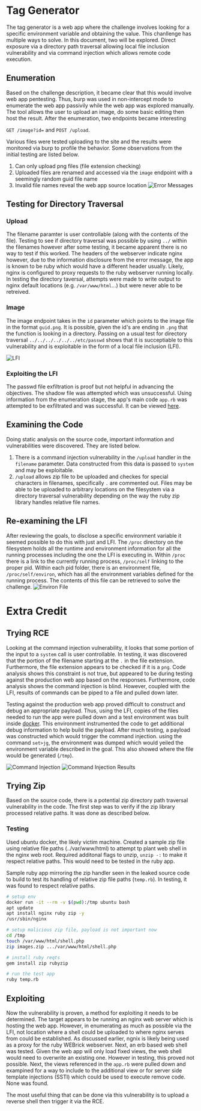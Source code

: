 # Tag Generator
The tag generator is a web app where the challenge involves looking for a specific environment variable and obtaining the value. This chanllenge has multiple ways to solve. In this document, two will be explored. Direct exposure via a directory path traversal allowing local file inclusion vulnerability and via command injection which allows remote code execution.

## Enumeration
Based on the challenge description, it became clear that this would involve web app pentesting. Thus, burp was used in non-intercept mode to enumerate the web app passivily while the web app was explored manually. The tool allows the user to upload an image, do some basic editing then host the result. After the enumeration, two endpoints became interesting

```GET /image?id=``` and ```POST /upload```.

Various files were tested uploading to the site and the results were monitored via burp to profile the behavior. Some observations from the initial testing are listed below.

1. Can only upload png files (file extension checking)
2. Uploaded files are renamed and accessed via the `image` endpoint with a seemingly random guid file name
3. Invalid file names reveal the web app source location
![Error Messages](img/image_error_msg.png)

## Testing for Directory Traversal
### Upload
The filename paramter is user controllable (along with the contents of the file). Testing to see if directory traversal was possible by using `../` within the filenames however after some testing, it became apparent there is no way to test if this worked. The headers of the webserver indicate nginx however, due to the information disclosure from the error message, the app is known to be ruby which would have a different header usually. Likely, nginx is configured to proxy requests to the ruby webserver running locally. In testing the directory taversal, attempts were made to write output to nginx default locations (e.g. `/var/www/html`...) but were never able to be retreived.

### Image
The image endpoint takes in the `id` parameter which points to the image file in the format `guid.png`. It is possible, given the id's are ending in `.png` that the function is looking in a directory. Passing on a usual test for directory traversal `../../../../../../etc/passwd` shows that it is succeptiable to this vulnerability and is exploitable in the form of a local file inclusion (LFI).

![LFI](img/lfi.png)

### Exploiting the LFI
The passwd file exfiltration is proof but not helpful in advancing the objectives. The shadow file was attempted which was unsuccessful. Using information from the enumeration stage, the app's main code `app.rb` was attempted to be exfiltrated and was successful. It can be viewed [here](app.rb). 

## Examining the Code
Doing static analysis on the source code, important information and vulnerabilities were discovered. They are listed below.

1. There is a command injection vulnerability in the `/upload` handler in the `filename` parameter. Data constructed from this data is passed to `system` and may be exploitable.
2. `/upload` allows zip file to be uploaded and checkes for special characters in filenames, specifically `.` are commented out. Files may be able to be uploaded to arbitrary locations on the filesystem via a directory traversal vulnerability depending on the way the ruby zip library handles relative file names.

## Re-examining the LFI
After reviewing the goals, to disclose a specific environment variable it seemed possible to do this with just and LFI. The `/proc` directory on the filesystem holds all the runtime and environment information for all the running processes including the one the LFI is executing in. Within `/proc` there is a link to the currently running process, `/proc/self` linking to the proper pid. Within each pid folder, there is an environment file, `/proc/self/environ`, which has all the environment variables defined for the running process. The contents of this file can be retrieved to solve the challenge.
![Environ File](img/eniron_via_get.png)

# Extra Credit
## Trying RCE
Looking at the command injection vulnerability, it looks that some portion of the input to a `system` call is user controllable. In testing, it was discovered that the portion of the filename starting at the `.` in the file extension. Furthermore, the file extension appears to be checked if it is a `png`. Code analysis shows this constraint is not true, but appeared to be during testing against the production web app based on the responses. Furthermore, code analysis shows the command injection is blind. However, coupled with the LFI, results of commands can be piped to a file and pulled down later.

Testing against the production web app proved difficult to construct and debug an appropriate payload. Thus, using the LFI, copies of the files needed to run the app were pulled down and a test environment was built inside [docker](rce/Dockerfile). This environment instrumented the code to get additional debug information to help build the payload. After much testing, a payload was constructed which would trigger the command injection. using the command `set>jg`, the environment was dumped which would yeiled the environment variable described in the goal. This also showed where the file would be generated (`/tmp`).

![Command Injection](img/)
![Command Injection Results](img/)

## Trying Zip
Based on the source code, there is a potential zip directory path traversal vulnerability in the code. The first step was to verify if the zip library processed relative paths. It was done as described below.
### Testing
Used ubuntu docker, the likely victim machine. Created a sample zip file using relative file paths (../var/www/html) to attempt tp plant web shell in the nginx web root. Required additonal flags to unzip, `unzip -:` to make it respect relative paths. This would need to be tested in the ruby app.

Sample ruby app mirroring the zip handler seen in the leaked source code to build to test its handling of relative zip file paths (`temp.rb`). In testing, it was found to respect relative paths.

```bash
# setup env
docker run -it --rm -v $(pwd):/tmp ubuntu bash
apt update
apt install nginx ruby zip -y
/usr/sbin/nginx

# setup malicious zip file, payload is not important now
cd /tmp
touch /var/www/html/shell.php
zip images.zip .../var/www/html/shell.php

# install ruby reqts
gem install zip rubyzip

# run the test app
ruby temp.rb
```
## Exploiting
Now the vulnerability is proven, a method for exploiting it needs to be determined. The target appears to be running an nginx web server which is hosting the web app. However, in enumerating as much as possible via the LFI, not location where a shell could be uploaded to where nginx serves from could be established. As discussed earlier, ngnix is likely being used as a proxy for the ruby WEBrick webserver. Next, an erb based web shell was tested. Given the web app will only load fixed views, the web shell would need to overwrite an existing one. However in testing, this proved not possible. Next, the views referenced in the `app.rb` were pulled down and exampined for a way to include to the additional view or for server side template injections (SSTI) which could be used to execute remove code. None was found.

The most useful thing that can be done via this vulnerability is to upload a reverse shell then trigger it via the RCE.